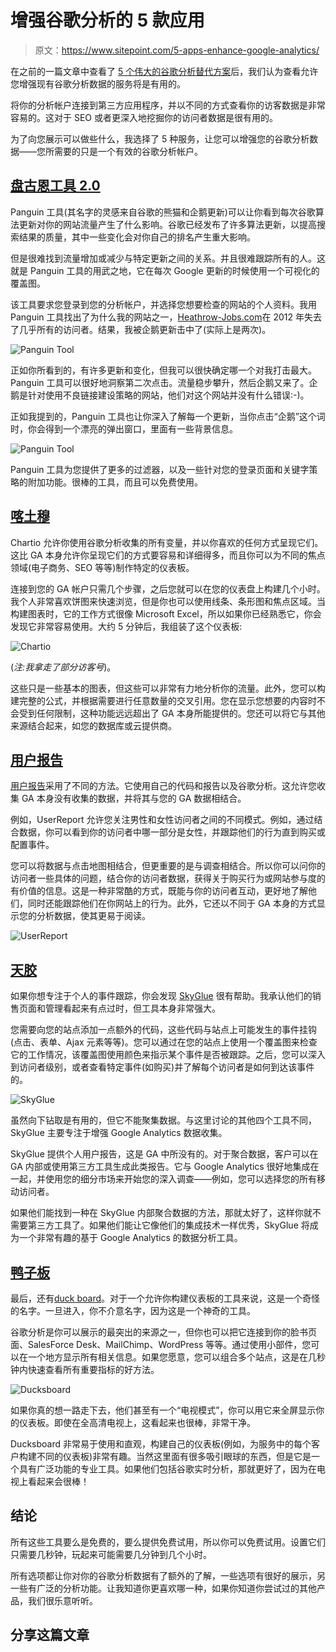 # 增强谷歌分析的 5 款应用

> 原文：<https://www.sitepoint.com/5-apps-enhance-google-analytics/>

在之前的一篇文章中查看了 [5 个伟大的谷歌分析替代方案](https://www.sitepoint.com/analytics-tools-for-optimizing-ux/)后，我们认为查看允许您增强现有谷歌分析数据的服务将是有用的。

将你的分析帐户连接到第三方应用程序，并以不同的方式查看你的访客数据是非常容易的。这对于 SEO 或者更深入地挖掘你的访问者数据是很有用的。

为了向您展示可以做些什么，我选择了 5 种服务，让您可以增强您的谷歌分析数据——您所需要的只是一个有效的谷歌分析帐户。

## [盘古恩工具 2.0](http://www.barracuda-digital.co.uk/panguin-tool/)

Panguin 工具(其名字的灵感来自谷歌的熊猫和企鹅更新)可以让你看到每次谷歌算法更新对你的网站流量产生了什么影响。谷歌已经发布了许多算法更新，以提高搜索结果的质量，其中一些变化会对你自己的排名产生重大影响。

但是很难找到流量增加或减少与特定更新之间的关系。并且很难跟踪所有的人。这就是 Panguin 工具的用武之地，它在每次 Google 更新的时候使用一个可视化的覆盖图。

该工具要求您登录到您的分析帐户，并选择您想要检查的网站的个人资料。我用 Panguin 工具找出了为什么我的网站之一，[Heathrow-Jobs.com](http://www.heathrow-jobs.com)在 2012 年失去了几乎所有的访问者。结果，我被企鹅更新击中了(实际上是两次)。

![Panguin Tool](img/ac5d596b2dfd2ff1d8a77089bb396de1.png)

正如你所看到的，有许多更新和变化，但我可以很快确定哪一个对我打击最大。Panguin 工具可以很好地洞察第二次点击。流量稳步攀升，然后企鹅又来了。企鹅是针对使用不良链接建设策略的网站，他们对这个网站并没有什么错误:-)。

正如我提到的，Panguin 工具也让你深入了解每一个更新，当你点击“企鹅”这个词时，你会得到一个漂亮的弹出窗口，里面有一些背景信息。

![Panguin Tool](img/c7b0e78fcf7ee7be0414a6288bdcffd6.png)

Panguin 工具为您提供了更多的过滤器，以及一些针对您的登录页面和关键字策略的附加功能。很棒的工具，而且可以免费使用。

## [喀土穆](http://chartio.com/)

Chartio 允许你使用谷歌分析收集的所有变量，并以你喜欢的任何方式呈现它们。这比 GA 本身允许你呈现它们的方式要容易和详细得多，而且你可以为不同的焦点领域(电子商务、SEO 等等)制作特定的仪表板。

连接到您的 GA 帐户只需几个步骤，之后您就可以在您的仪表盘上构建几个小时。我个人非常喜欢饼图来快速浏览，但是你也可以使用线条、条形图和焦点区域。当构建图表时，它的工作方式很像 Microsoft Excel，所以如果你已经熟悉它，你会发现它非常容易使用。大约 5 分钟后，我组装了这个仪表板:

![Chartio](img/98ba78be04aeaf72882f019a95ace1f3.png)

(*注:我拿走了部分访客号*)。

这些只是一些基本的图表，但这些可以非常有力地分析你的流量。此外，您可以构建完整的公式，并根据需要进行任意数量的交叉引用。您在显示您想要的内容时不会受到任何限制，这种功能远远超出了 GA 本身所能提供的。您还可以将它与其他来源结合起来，如您的数据库或云提供商。

## [用户报告](http://www.userreport.com/)

[用户报告](http://www.userreport.com/)采用了不同的方法。它使用自己的代码和报告以及谷歌分析。这允许您收集 GA 本身没有收集的数据，并将其与您的 GA 数据相结合。

例如，UserReport 允许您关注男性和女性访问者之间的不同模式。例如，通过结合数据，你可以看到你的访问者中哪一部分是女性，并跟踪他们的行为直到购买或配置事件。

您可以将数据与点击地图相结合，但更重要的是与调查相结合。所以你可以问你的访问者一些具体的问题，结合你的访问者数据，获得关于购买行为或网站参与度的有价值的信息。这是一种非常酷的方式，既能与你的访问者互动，更好地了解他们，同时还能跟踪他们在你网站上的行为。此外，它还以不同于 GA 本身的方式显示您的分析数据，使其更易于阅读。

![UserReport](img/4ce34d0f31020c67e73cdc29b9ac74e1.png)

## [天胶](https://www.skyglue.com/)

如果你想专注于个人的事件跟踪，你会发现 [SkyGlue](https://www.skyglue.com/) 很有帮助。我承认他们的销售页面和管理看起来有点过时，但工具本身非常强大。

您需要向您的站点添加一点额外的代码，这些代码与站点上可能发生的事件挂钩(点击、表单、Ajax 元素等等)。您可以通过在您的站点上使用一个覆盖图来检查它的工作情况，该覆盖图使用颜色来指示某个事件是否被跟踪。之后，您可以深入到访问者级别，或者查看特定事件(如购买)并了解每个访问者是如何到达该事件的。

![SkyGlue](img/2a3c3290e0d851f6642a59ce3f198e55.png)

虽然向下钻取是有用的，但它不能聚集数据。与这里讨论的其他四个工具不同，SkyGlue 主要专注于增强 Google Analytics 数据收集。

SkyGlue 提供个人用户报告，这是 GA 中所没有的。对于聚合数据，客户可以在 GA 内部或使用第三方工具生成此类报告。它与 Google Analytics 很好地集成在一起，并使用您的细分市场来开始您的深入调查——例如，您可以选择您的所有移动访问者。

如果他们能找到一种在 SkyGlue 内部聚合数据的方法，那就太好了，这样你就不需要第三方工具了。如果他们能让它像他们的集成技术一样优秀，SkyGlue 将成为一个非常有趣的基于 Google Analytics 的数据分析工具。

## [鸭子板](https://ducksboard.com/)

最后，还有[duck board](https://ducksboard.com/)。对于一个允许你构建仪表板的工具来说，这是一个奇怪的名字。一旦进入，你不介意名字，因为这是一个神奇的工具。

谷歌分析是你可以展示的最突出的来源之一，但你也可以把它连接到你的脸书页面、SalesForce Desk、MailChimp、WordPress 等等。通过使用小部件，您可以在一个地方显示所有相关信息。如果您愿意，您可以组合多个站点，这是在几秒钟内快速查看所有重要指标的好方法。

![Ducksboard](img/c6f7943b3da8cb1545da47417837f9fc.png)

如果你真的想一路走下去，他们甚至有一个“电视模式”，你可以用它来全屏显示你的仪表板。即使在全高清电视上，这看起来也很棒，非常干净。

Ducksboard 非常易于使用和直观，构建自己的仪表板(例如，为服务中的每个客户构建不同的仪表板)非常有趣。当然这里面有很多吸引眼球的东西，但是它是一个具有广泛功能的专业工具。如果他们包括谷歌实时分析，那就更好了，因为在电视上看起来会很棒！

## 结论

所有这些工具要么是免费的，要么提供免费试用，所以你可以免费试用。设置它们只需要几秒钟，玩起来可能需要几分钟到几个小时。

所有选项都让你对你的谷歌分析数据有了额外的了解，一些选项有很好的展示，另一些有广泛的分析功能。让我知道你更喜欢哪一种，如果你知道你尝试过的其他产品，我们很乐意听听。

## 分享这篇文章
